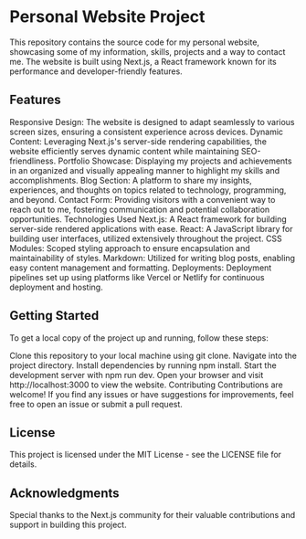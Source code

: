 # Personal Website Project

This repository contains the source code for my personal website, showcasing some of my information, skills, projects and a way to contact me. The website is built using Next.js, a React framework known for its performance and developer-friendly features.

## Features
Responsive Design: The website is designed to adapt seamlessly to various screen sizes, ensuring a consistent experience across devices.
Dynamic Content: Leveraging Next.js's server-side rendering capabilities, the website efficiently serves dynamic content while maintaining SEO-friendliness.
Portfolio Showcase: Displaying my projects and achievements in an organized and visually appealing manner to highlight my skills and accomplishments.
Blog Section: A platform to share my insights, experiences, and thoughts on topics related to technology, programming, and beyond.
Contact Form: Providing visitors with a convenient way to reach out to me, fostering communication and potential collaboration opportunities.
Technologies Used
Next.js: A React framework for building server-side rendered applications with ease.
React: A JavaScript library for building user interfaces, utilized extensively throughout the project.
CSS Modules: Scoped styling approach to ensure encapsulation and maintainability of styles.
Markdown: Utilized for writing blog posts, enabling easy content management and formatting.
Deployments: Deployment pipelines set up using platforms like Vercel or Netlify for continuous deployment and hosting.
## Getting Started
To get a local copy of the project up and running, follow these steps:

Clone this repository to your local machine using git clone.
Navigate into the project directory.
Install dependencies by running npm install.
Start the development server with npm run dev.
Open your browser and visit http://localhost:3000 to view the website.
Contributing
Contributions are welcome! If you find any issues or have suggestions for improvements, feel free to open an issue or submit a pull request.

## License
This project is licensed under the MIT License - see the LICENSE file for details.

## Acknowledgments
Special thanks to the Next.js community for their valuable contributions and support in building this project.
